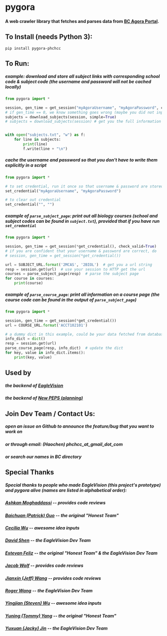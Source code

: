 # pygora
#### A web crawler library that fetches and parses data from [BC Agora Portal](https://services.bc.edu/commoncore/myservices.do).

## To Install (needs Python 3):
```
pip install pygora-phchcc
```

## To Run:
##### example: download and store all subject links with corresponding school code & subject code (the username and password will not be cached locally)
```python
from pygora import *

session, gen_time = get_session("myAgoraUsername", "myAgoraPassword", check_valid=True)
# if gen_time == 0, we know something goes wrong (maybe you did not input the correct credential)
subjects = download_subjects(session, simple=True)
# subjects = download_subjects(session) # get you the full information


with open("subjects.txt", "w") as f:
    for line in subjects:
        print(line)
        f.write(line + "\n")
```

##### cache the username and password so that you don't have to write them explicitly in a script
```python
from pygora import *

# to set credential, run it once so that username & password are stored locally
set_credential("myAgoraUsername", "myAgoraPassword")

# to clear out credential
set_credential("", "")

```

##### example of `parse_subject_page`: print out all biology courses (school and subject codes can be found in `subject.txt`), provided that if you have run `set_credential`
```python
from pygora import *

session, gen_time = get_session(*get_credential(), check_valid=True)
# if you are confident that your username & password are correct, do
# session, gen_time = get_session(*get_credential())

url = SUBJECT_URL.format('2MCAS', '2BIOL')  # get you a url string
resp = session.get(url)  # use your session to HTTP get the url
courses = parse_subject_page(resp)  # parse the subject page
for course in courses:
    print(course)

```


##### example of `parse_course_page`: print all information on a course page (the course code can be found in the output of `parse_subject_page`)
```python
from pygora import *

session, gen_time = get_session(*get_credential())
url = COURSE_URL.format('ACCT102101')

# a dummy dict in this example, could be your data fetched from database
info_dict = dict()
resp = session.get(url)
parse_course_page(resp, info_dict)  # update the dict
for key, value in info_dict.items():
    print(key, value)

```

## Used by
##### the backend of [EagleVision](http://www.eaglevisionapp.com/)
##### the backend of [New PEPS (planning)]()

## Join Dev Team / Contact Us:
##### open an issue on Github to announce the feature/bug that you want to work on
##### or through email: (Haochen) phchcc_at_gmail_dot_com 
##### or search our names in BC directory

## Special Thanks
##### Special thanks to people who made EagleVision (this project's prototype) and pygora alive (names are listed in alphabetical order):
##### [Ashkan Moghaddassi]() -- provides code reviews
##### [Baichuan (Patrick) Guo]() -- the original "Honest Team"
##### [Cecilia Wu]() -- awesome idea inputs
##### [David Shen]() -- the EagleVision Dev Team
##### [Estevan Feliz](http://estevanfeliz.me/) -- the original "Honest Team" & the EagleVision Dev Team
##### [Jacob Wolf]() -- provides code reviews
##### [Jianxin (Jeff) Wang]() -- provides code reviews
##### [Roger Wang](https://rogerwangcs.com/) -- the EagleVision Dev Team
##### [Yingjian (Steven) Wu](https://github.com/yingjianwu199868)  -- awesome idea inputs
##### [Yuning (Tommy) Yang]() -- the original "Honest Team"
##### [Yuxuan (Jacky) Jin](https://github.com/PolarCapital) -- the EagleVision Dev Team
